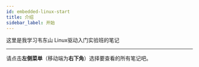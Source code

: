 ```yaml
---
id: embedded-linux-start
title: 介绍
sidebar_label: 开始
---
```


这里是我学习韦东山 Linux驱动入门实验班的笔记

---

请点击**左侧菜单**（移动端为**右下角**）选择要查看的所有笔记吧。